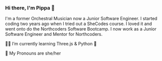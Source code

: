 ### Hi there, I'm Pippa 🥰 

I'm a former Orchestral Musician now a Junior Software Engineer. I started coding two years ago when I tried out a SheCodes course. I loved it and went onto do the Northcoders Software Bootcamp. I now work as a Junior Software Engineer and Mentor for Northcoders. 


🕵️‍♀️ I’m currently learning Three.js & Python 🐍

🙌 My Pronouns are she/her 



<!--
**pippaamy/pippaamy** is a ✨ _special_ ✨ repository because its `README.md` (this file) appears on your GitHub profile.

Here are some ideas to get you started:

- 🔭 I’m currently working on ...
- 🌱 I’m currently learning ...
- 👯 I’m looking to collaborate on ...
- 🤔 I’m looking for help with ...
- 💬 Ask me about ...
- 📫 How to reach me: ...
- 😄 Pronouns: ...
- ⚡ Fun fact: ...
-->
